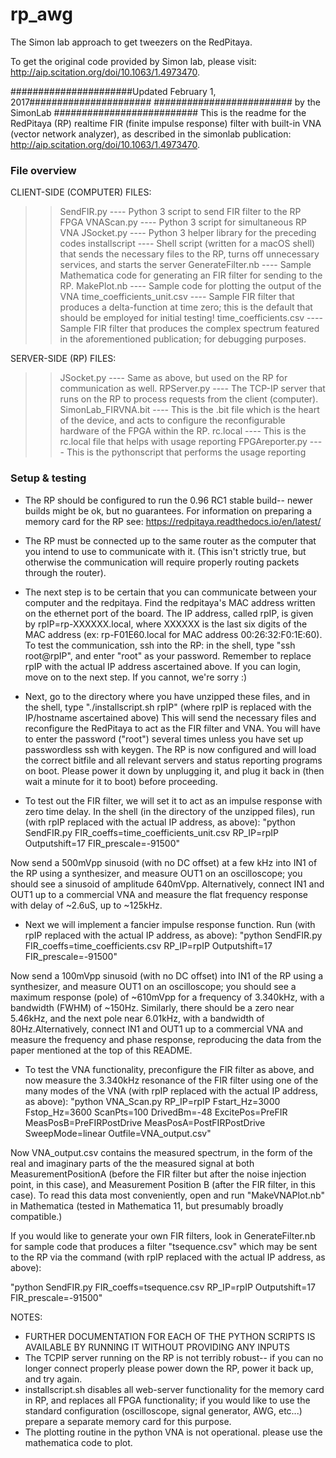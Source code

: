 # rp_awg
The Simon lab approach to get tweezers on the RedPitaya.

To get the original code provided by Simon lab, please visit: http://aip.scitation.org/doi/10.1063/1.4973470.

######################Updated February 1, 2017######################
######################### by the SimonLab ##########################
This is the readme for the RedPitaya (RP) realtime FIR (finite impulse response) filter with built-in VNA (vector network analyzer), as described in the simonlab publication: http://aip.scitation.org/doi/10.1063/1.4973470.

### File overview

CLIENT-SIDE (COMPUTER) FILES:
>>SendFIR.py              ---- Python 3 script to send  FIR filter to the RP FPGA
>>VNAScan.py                 ---- Python 3 script for simultaneous RP VNA
>>JSocket.py                 ---- Python 3 helper library for the preceding codes
>>installscript              ---- Shell script (written for a macOS shell) that sends the necessary files to the RP, turns off unnecessary services, and starts the server
>>GenerateFilter.nb          ---- Sample Mathematica code for generating an FIR filter for sending to the RP.
>>MakePlot.nb                ---- Sample code for plotting the output of the VNA
>>time_coefficients_unit.csv ---- Sample FIR filter that produces a delta-function at time zero; this is the default that should be employed for initial testing!
>>time_coefficients.csv      ---- Sample FIR filter that produces the complex spectrum featured in the aforementioned publication; for debugging purposes.

SERVER-SIDE (RP) FILES:
>>JSocket.py                 ---- Same as above, but used on the RP for communication as well.
>>RPServer.py                ---- The TCP-IP server that runs on the RP to process requests from the client (computer).
>>SimonLab_FIRVNA.bit        ---- This is the .bit file which is the heart of the device, and acts to configure the reconfigurable hardware of the FPGA within the RP.
>>rc.local                   ---- This is the rc.local file that helps with usage reporting
>>FPGAreporter.py            ---- This is the pythonscript that performs the usage reporting


### Setup & testing
- The RP should be configured to run the 0.96 RC1 stable build-- newer builds might be ok, but no guarantees. For information on preparing a memory card for the RP see: https://redpitaya.readthedocs.io/en/latest/

- The RP must be connected up to the same router as the computer that you intend to use to communicate with it. (This isn't strictly true, but otherwise the communication will require properly routing packets through the router).

- The next step is to be certain that you can communicate between your computer and the redpitaya. Find the redpitaya's MAC address written on the ethernet port of the board. The IP address, called rpIP, is given by rpIP=rp-XXXXXX.local, where XXXXXX is the last six digits of the MAC address (ex: rp-F01E60.local for MAC address 00:26:32:F0:1E:60). To test the communication, ssh into the RP: in the shell, type "ssh root@rpIP", and enter "root" as your password. Remember to replace rpIP with the actual IP address ascertained above. If you can login, move on to the next step. If you cannot, we're sorry :)

- Next, go to the directory where you have unzipped these files, and in the shell, type "./installscript.sh rpIP" (where rpIP is replaced with the IP/hostname ascertained above) This will send the necessary files and reconfigure the RedPitaya to act as the FIR filter and VNA. You will have to enter the password ("root") several times unless you have set up passwordless ssh with keygen. The RP is now configured and will load the correct bitfile and all relevant servers and status reporting programs on boot. Please power it down by unplugging it, and plug it back in (then wait a minute for it to boot) before proceeding.

- To test out the FIR filter, we will set it to act as an impulse response with zero time delay. In the shell (in the directory of the unzipped files), run (with rpIP replaced with the actual IP address, as above):
"python SendFIR.py FIR_coeffs=time_coefficients_unit.csv RP_IP=rpIP Outputshift=17 FIR_prescale=-91500"

Now send a 500mVpp sinusoid (with no DC offset) at a few kHz into IN1 of the RP using a synthesizer, and measure OUT1 on an oscilloscope; you should see a sinusoid of amplitude 640mVpp. Alternatively, connect IN1 and OUT1 up to a commercial VNA and measure the flat frequency response with delay of ~2.6uS, up to ~125kHz.

- Next we will implement a fancier impulse response function. Run (with rpIP replaced with the actual IP address, as above):
"python SendFIR.py FIR_coeffs=time_coefficients.csv RP_IP=rpIP Outputshift=17 FIR_prescale=-91500"

Now send a 100mVpp sinusoid (with no DC offset) into IN1 of the RP using a synthesizer, and measure OUT1 on an oscilloscope; you should see a maximum response (pole) of ~610mVpp for a frequency of 3.340kHz, with a bandwidth (FWHM) of ~150Hz. Similarly, there should be a zero near 5.46kHz, and the next pole near 6.01kHz, with a bandwidth of 80Hz.Alternatively, connect IN1 and OUT1 up to a commercial VNA and measure the frequency and phase response, reproducing the data from the paper mentioned at the top of this README.


- To test the VNA functionality, preconfigure the FIR filter as above, and now measure the 3.340kHz resonance of the FIR filter using one of the many modes of the VNA (with rpIP replaced with the actual IP address, as above):
"python VNA_Scan.py RP_IP=rpIP Fstart_Hz=3000 Fstop_Hz=3600 ScanPts=100 DrivedBm=-48 ExcitePos=PreFIR MeasPosB=PreFIRPostDrive MeasPosA=PostFIRPostDrive SweepMode=linear Outfile=VNA_output.csv"

Now VNA_output.csv contains the measured spectrum, in the form of the real and imaginary parts of the the measured signal at both MeasurementPositionA (before the FIR filter but after the noise injection point, in this case), and Measurement Position B (after the FIR filter, in this case). To read this data most conveniently, open and run "MakeVNAPlot.nb" in Mathematica (tested in Mathematica 11, but presumably broadly compatible.)

If you would like to generate your own FIR filters, look in GenerateFilter.nb for sample code that produces a filter "tsequence.csv" which may be sent to the RP via the command (with rpIP replaced with the actual IP address, as above):

"python SendFIR.py FIR_coeffs=tsequence.csv RP_IP=rpIP Outputshift=17 FIR_prescale=-91500"

NOTES:
- FURTHER DOCUMENTATION FOR EACH OF THE PYTHON SCRIPTS IS AVAILABLE BY RUNNING IT WITHOUT PROVIDING ANY INPUTS
- The TCPIP server running on the RP is not terribly robust-- if you can no longer connect properly please power down the RP, power it back up, and try again.
- installscript.sh disables all web-server functionality for the memory card in RP, and replaces all FPGA functionality; if you would like to use the standard configuration (oscilloscope, signal generator, AWG, etc...) prepare a separate memory card for this purpose.
- The plotting routine in the python VNA is not operational. please use the mathematica code to plot.
